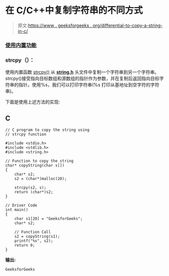 # 在 C/C++中复制字符串的不同方式

> 原文:[https://www . geeksforgeeks . org/differential-to-copy-a-string-in-c/](https://www.geeksforgeeks.org/different-ways-to-copy-a-string-in-c-c/)

### <u>使用内置功能</u>

### strcpy（）：

使用内置函数 [strcpy()](https://www.geeksforgeeks.org/strcpy-in-c-cpp/) 从 [**string.h**](https://www.geeksforgeeks.org/commonly-used-string-functions-in-c-c-with-examples/) 头文件中复制一个字符串到另一个字符串。strcpy()接受指向目标数组和源数组的指针作为参数，并在复制后返回指向目标字符串的指针。使用%s，我们可以打印字符串(%s 打印从基地址到空字符的字符串)。

下面是使用上述方法的实现:

## C

```
// C program to copy the string using
// strcpy function

#include <stdio.h>
#include <stdlib.h>
#include <string.h>

// Function to copy the string
char* copyString(char s[])
{
    char* s2;
    s2 = (char*)malloc(20);

    strcpy(s2, s);
    return (char*)s2;
}

// Driver Code
int main()
{
    char s1[20] = "GeeksforGeeks";
    char* s2;

    // Function Call
    s2 = copyString(s1);
    printf("%s", s2);
    return 0;
}
```

**输出:**

```
GeeksforGeeks
```